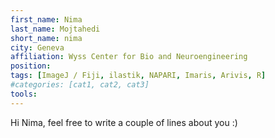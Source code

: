 ```yaml
---
first_name: Nima
last_name: Mojtahedi
short_name: nima
city: Geneva
affiliation: Wyss Center for Bio and Neuroengineering 
position: 
tags: [ImageJ / Fiji, ilastik, NAPARI, Imaris, Arivis, R]
#categories: [cat1, cat2, cat3]
tools:
---
```


Hi Nima, feel free to write a couple of lines about you :)
